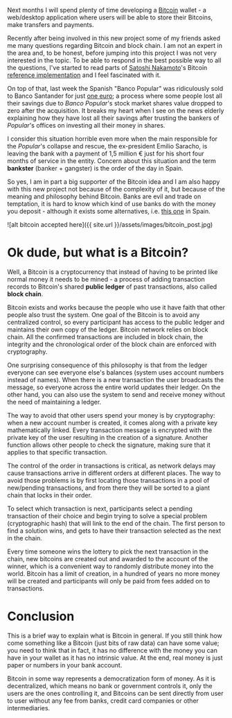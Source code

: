 Next months I will spend plenty of time developing a [Bitcoin](https://en.wikipedia.org/wiki/Bitcoin) wallet - a web/desktop application where users will be able to store their Bitcoins, make transfers and payments.

Recently after being involved in this new project some of my friends asked me many questions regarding Bitcoin and block chain. I am not an expert in the area and, to be honest, before jumping into this project I was not very interested in the topic. To be able to respond in the best possible way to all the questions, I've started to read parts of [Satoshi Nakamoto](https://en.wikipedia.org/wiki/Satoshi_Nakamoto)'s Bitcoin [reference implementation](https://bitcoin.org/en/bitcoin-paper) and I feel fascinated with it.

On top of that, last week the Spanish "Banco Popular" was ridiculously sold to Banco Santander for just [one euro](https://econews.pt/2017/06/07/santander-acquires-banco-popular-for-one-euro/); a process where some people lost all their savings due to *Banco Popular*'s stock market shares value dropped to zero after the acquisition. It breaks my heart when I see on the news elderly explaining how they have lost all their savings after trusting the bankers of *Popular*'s offices on investing all their money in shares.

I consider this situation horrible even more when the main responsible for the *Popular*'s collapse and rescue, the ex-president Emilio Saracho, is leaving the bank with a payment of 1,5 million € just for his short four months of service in the entity. Concern about this situation and the term **bankster** (banker + gangster) is the order of the day in Spain.

So yes, I am in part a big supporter of the Bitcoin idea and I am also happy with this new project not because of the complexity of it, but because of the meaning and philosophy behind Bitcoin. Banks are evil and trade on temptation, it is hard to know which kind of use banks do with the money you deposit - although it exists some alternatives, i.e. [this one](https://www.triodos.es/es/conozca-triodos-bank/que-hacemos/) in Spain.

![alt bitcoin accepted here]({{ site.url }}/assets/images/bitcoin_post.jpg)


# Ok dude, but what is a Bitcoin?

Well, a Bitcoin is a cryptocurrency that instead of having to be printed like normal money it needs to be mined - a process of adding transaction records to Bitcoin's shared **public ledger** of past transactions, also called **block chain**.

Bitcoin exists and works because the people who use it have faith that other people also trust the system. One goal of the Bitcoin is to avoid any centralized control, so every participant has access to the public ledger and maintains their own copy of the ledger. Bitcoin network relies on block chain. All the confirmed transactions are included in block chain, the integrity and the chronological order of the block chain are enforced with cryptography.

One surprising consequence of this philosophy is that from the ledger everyone can see everyone else's balances (system uses account numbers instead of names). When there is a new transaction the user broadcasts the message, so everyone across the entire world updates their ledger. On the other hand, you can also use the system to send and receive money without the need of maintaining a ledger.

The way to avoid that other users spend your money is by cryptography: when a new account number is created, it comes along with a private key mathematically linked. Every transaction message is encrypted with the private key of the user resulting in the creation of a signature. Another function allows other people to check the signature, making sure that it applies to that specific transaction.

The control of the order in transactions is critical, as network delays may cause transactions arrive in different orders at different places. The way to avoid those problems is by first locating those transactions in a pool of new/pending transactions, and from there they will be sorted to a giant chain that locks in their order.

To select which transaction is next, participants select a pending transaction of their choice and begin trying to solve a special problem (cryptographic hash) that will link to the end of the chain. The first person to find a solution wins, and gets to have their transaction selected as the next in the chain.

Every time someone wins the lottery to pick the next transaction in the chain, new bitcoins are created out and awarded to the account of the winner, which is a convenient way to randomly distribute money into the world. Bitcoin has a limit of creation, in a hundred of years no more money will be created and participants will only be paid from fees added on to transactions.


# Conclusion

This is a brief way to explain what is Bitcoin in general. If you still think how come something like a Bitcoin (just bits of raw data) can have some value; you need to think that in fact, it has no difference with the money you can have in your wallet as it has no intrinsic value. At the end, real money is just paper or numbers in your bank account.

Bitcoin in some way represents a democratization form of money. As it is decentralized, which means no bank or government controls it, only the users are the ones controlling it, and Bitcoins can be sent directly from user to user without any fee from banks, credit card companies or other intermediaries.

